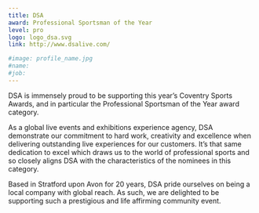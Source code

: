 ```yaml
---
title: DSA
award: Professional Sportsman of the Year
level: pro
logo: logo_dsa.svg
link: http://www.dsalive.com/

#image: profile_name.jpg
#name:
#job:
---
```


DSA is immensely proud to be supporting this year&rsquo;s Coventry Sports Awards, and in particular the Professional Sportsman of the Year award category.

As a global live events and exhibitions experience agency, DSA demonstrate our commitment to hard work, creativity and excellence when delivering outstanding live experiences for our customers. It&rsquo;s that same dedication to excel which draws us to the world of professional sports and so closely aligns DSA with the characteristics of the nominees in this category.

Based in Stratford upon Avon for 20 years, DSA pride ourselves on being a local company with global reach. As such, we are delighted to be supporting such a prestigious and life affirming community event.
